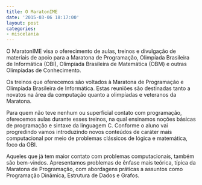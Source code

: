 ```yaml
---
title: O MaratonIME
date: '2015-03-06 18:17:00'
layout: post
categories:
- miscelania
---
```


O MaratonIME visa o oferecimento de aulas, treinos e divulgação de materiais de apoio para a Maratona de Programação, Olimpíada Brasileira de Informática (OBI), Olimpíada Brasileira de Matemática (OBM) e outras Olimpíadas de Conhecimento.

Os treinos que oferecemos são voltados à Maratona de Programação e Olimpíada Brasileira de Informática. Estas reuniões são destinadas tanto a novatos na área da computação quanto a olimpíadas e veteranos da Maratona.

Para quem não teve nenhum ou superficial contato com programação, oferecemos aulas durante esses treinos, na qual ensinamos noções básicas de programação e sintaxe da linguagem C. Conforme o aluno vai progredindo vamos introduzindo novos conteúdos de caráter mais computacional por meio de problemas clássicos de lógica e matemática, foco da OBI.

Aqueles que já tem maior contato com problemas computacionais, também são bem-vindos. Apresentamos problemas de ênfase mais teórica, típica da Maratona de Programação, com abordagens práticas a assuntos como Programação Dinâmica, Estrutura de Dados e Grafos.
